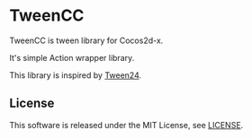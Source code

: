 # TweenCC

TweenCC is tween library for Cocos2d-x.

It's simple Action wrapper library.


This library is inspired by [Tween24](https://github.com/a24/Tween24).

## License

This software is released under the MIT License, see [LICENSE](https://github.com/ton1517/TweenCC/blob/master/LICENSE).
